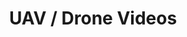 ---
title: UAV / Drone Videos
cms_exclude: false
type: landing

# View.
#   1 = List
#   2 = Compact
#   3 = Card
view: 2

# Optional header image (relative to `static/media/` folder).
header:
  caption: ''
  image: ''

sections:
  - block: collection
    content:
      title:  
      text: <br><br><br><br><br><br><br><br>
      filters:
        folders:
          - project
    design:
      view: article-grid
      fill_image: false
      columns: 3
      background:
        color: black
        image:
          # Add your image background to `assets/media/`.
          filename: banner/UAV_banner.jpg
          filters:
            brightness: 1.0
          size: cover
          position: center
          parallax: false

  - block: collection
    id: section-1
    content:
      title: UAV / Drone Videos
      subtitle: Seeing the world from a different angle
      # Display content from the `content/post/` folder
      filters:
        folders:
          - collections_uav_videos
      count: 100
      sort_by: 'Date'
      sort_ascending: true
    design:
      # Choose how many columns the section has. Valid values: '1' or '2'.
      columns: '2'
      # Choose your content listing view - here we use the `showcase` view
      view: masonry

---